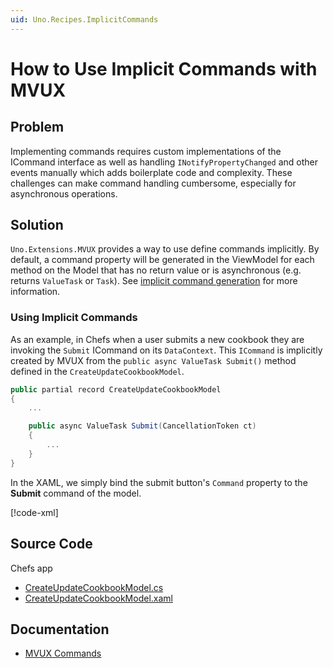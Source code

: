 ```yaml
---
uid: Uno.Recipes.ImplicitCommands
---
```


# How to Use Implicit Commands with MVUX

## Problem

Implementing commands requires custom implementations of the ICommand interface as well as handling `INotifyPropertyChanged` and other events manually which adds boilerplate code and complexity. These challenges can make command handling cumbersome, especially for asynchronous operations.

## Solution

`Uno.Extensions.MVUX` provides a way to use define commands implicitly. By default, a command property will be generated in the ViewModel for each method on the Model that has no return value or is asynchronous (e.g. returns `ValueTask` or `Task`). See [implicit command generation](xref:Uno.Extensions.Mvux.Advanced.Commands#implicit-command-generation) for more information.

### Using Implicit Commands

As an example, in Chefs when a user submits a new cookbook they are invoking the `Submit` ICommand on its `DataContext`. This `ICommand` is implicitly created by MVUX from the `public async ValueTask Submit()` method defined in the `CreateUpdateCookbookModel`.

```csharp
public partial record CreateUpdateCookbookModel
{
    ...

    public async ValueTask Submit(CancellationToken ct)
    {
        ...
    }
}
```

In the XAML, we simply bind the submit button's `Command` property to the **Submit** command of the model.

[!code-xml[](../../Chefs/Views/CreateUpdateCookbookPage.xaml#L143-L146)]

## Source Code

Chefs app

- [CreateUpdateCookbookModel.cs](https://github.com/unoplatform/uno.chefs/blob/139edc9eab65b322e219efb7572583551c40ad32/Chefs/Presentation/CreateUpdateCookbookModel.cs#L65-L87)
- [CreateUpdateCookbookModel.xaml](https://github.com/unoplatform/uno.chefs/blob/139edc9eab65b322e219efb7572583551c40ad32/Chefs/Views/CreateUpdateCookbookPage.xaml#L143-L146)

## Documentation

- [MVUX Commands](xref:Uno.Extensions.Mvux.Advanced.Commands#implicit-command-generation)
